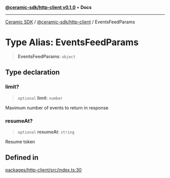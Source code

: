[**@ceramic-sdk/http-client v0.1.0**](../README.md) • **Docs**

***

[Ceramic SDK](../../../README.md) / [@ceramic-sdk/http-client](../README.md) / EventsFeedParams

# Type Alias: EventsFeedParams

> **EventsFeedParams**: `object`

## Type declaration

### limit?

> `optional` **limit**: `number`

Maximum number of events to return in response

### resumeAt?

> `optional` **resumeAt**: `string`

Resume token

## Defined in

[packages/http-client/src/index.ts:30](https://github.com/ceramicstudio/ceramic-sdk/blob/2df74ee449b4c48a3a1f531066c64854fe2dc5dd/packages/http-client/src/index.ts#L30)
